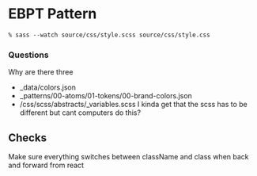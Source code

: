 # EBPT Pattern

``` % sass --watch source/css/style.scss source/css/style.css ```

### Questions
Why are there three 
- _data/colors.json
- _patterns/00-atoms/01-tokens/00-brand-colors.json
- /css/scss/abstracts/_variables.scss
I kinda get that the scss has to be different but cant computers do this?

## Checks

Make sure everything switches between className and class when back and forward from react

